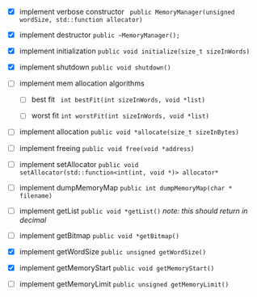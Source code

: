 - [x] implement verbose constructor
``` public MemoryManager(unsigned wordSize, std::function allocator)```

- [x] implement destructor 
```public ~MemoryManager();```

- [x] implement initialization
```public void initialize(size_t sizeInWords)```

- [x] implement shutdown
```public void shutdown()```

- [ ] implement mem allocation algorithms
	- [ ] best fit
		``` int bestFit(int sizeInWords, void *list)```
	- [ ] worst fit
		```int worstFit(int sizeInWords, void *list)```


- [ ] implement allocation
```public void *allocate(size_t sizeInBytes)```

- [ ] implement freeing
```public void free(void *address)```

- [ ] implement setAllocator
```public void setAllocator(std::function<int(int, void *)> allocator*```

- [ ] implement dumpMemoryMap
```public int dumpMemoryMap(char * filename)```

- [ ] implement getList
```public void *getList()```
*note: this should return in decimal*

- [ ] implement getBitmap
```public void *getBitmap()```

- [x] implement getWordSize
```public unsigned getWordSize()```

- [x] implement getMemoryStart
```public void getMemoryStart()```

- [ ] implement getMemoryLimit 
```public unsigned getMemoryLimit()```